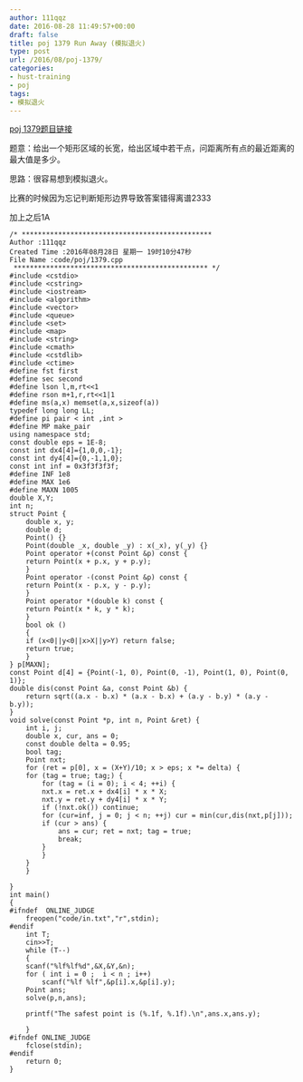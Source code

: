 ```yaml
---
author: 111qqz
date: 2016-08-28 11:49:57+00:00
draft: false
title: poj 1379 Run Away (模拟退火)
type: post
url: /2016/08/poj-1379/
categories:
- hust-training
- poj
tags:
- 模拟退火
---
```


[poj 1379题目链接](http://poj.org/problem?id=1379)

题意：给出一个矩形区域的长宽，给出区域中若干点，问距离所有点的最近距离的最大值是多少。

思路：很容易想到模拟退火。

比赛的时候因为忘记判断矩形边界导致答案错得离谱2333

加上之后1A

    
    /* ***********************************************
    Author :111qqz
    Created Time :2016年08月28日 星期一 19时10分47秒
    File Name :code/poj/1379.cpp
     ************************************************ */
    #include <cstdio>
    #include <cstring>
    #include <iostream>
    #include <algorithm>
    #include <vector>
    #include <queue>
    #include <set>
    #include <map>
    #include <string>
    #include <cmath>
    #include <cstdlib>
    #include <ctime>
    #define fst first
    #define sec second
    #define lson l,m,rt<<1
    #define rson m+1,r,rt<<1|1
    #define ms(a,x) memset(a,x,sizeof(a))
    typedef long long LL;
    #define pi pair < int ,int >
    #define MP make_pair
    using namespace std;
    const double eps = 1E-8;
    const int dx4[4]={1,0,0,-1};
    const int dy4[4]={0,-1,1,0};
    const int inf = 0x3f3f3f3f;
    #define INF 1e8
    #define MAX 1e6
    #define MAXN 1005
    double X,Y;
    int n;
    struct Point {
        double x, y;
        double d;
        Point() {}
        Point(double _x, double _y) : x(_x), y(_y) {}
        Point operator +(const Point &p) const {
    	return Point(x + p.x, y + p.y);
        }
        Point operator -(const Point &p) const {
    	return Point(x - p.x, y - p.y);
        }
        Point operator *(double k) const {
    	return Point(x * k, y * k);
        }
        bool ok ()
        {
    	if (x<0||y<0||x>X||y>Y) return false;
    	return true;
        }
    } p[MAXN];
    const Point d[4] = {Point(-1, 0), Point(0, -1), Point(1, 0), Point(0, 1)};
    double dis(const Point &a, const Point &b) {
        return sqrt((a.x - b.x) * (a.x - b.x) + (a.y - b.y) * (a.y - b.y));
    }
    void solve(const Point *p, int n, Point &ret) {
        int i, j;
        double x, cur, ans = 0;
        const double delta = 0.95;
        bool tag;
        Point nxt;
        for (ret = p[0], x = (X+Y)/10; x > eps; x *= delta) {
    	for (tag = true; tag;) {
    	    for (tag = (i = 0); i < 4; ++i) {
    		nxt.x = ret.x + dx4[i] * x * X;
    		nxt.y = ret.y + dy4[i] * x * Y;
    		if (!nxt.ok()) continue;
    		for (cur=inf, j = 0; j < n; ++j) cur = min(cur,dis(nxt,p[j]));
    		if (cur > ans) {
    		    ans = cur; ret = nxt; tag = true;
    		    break;
    		}
    	    }
    	}
        }
        
    }
    int main()
    {
    #ifndef  ONLINE_JUDGE 
        freopen("code/in.txt","r",stdin);
    #endif
        int T;
        cin>>T;
        while (T--)
        {
    	scanf("%lf%lf%d",&X,&Y,&n);
    	for ( int i = 0 ;  i < n ; i++)
    	    scanf("%lf %lf",&p[i].x,&p[i].y);
    	Point ans;
    	solve(p,n,ans);
    
    	printf("The safest point is (%.1f, %.1f).\n",ans.x,ans.y);
    
        }
    #ifndef ONLINE_JUDGE  
        fclose(stdin);
    #endif
        return 0;
    }
    





